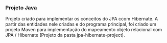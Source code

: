 ### Projeto Java
Projeto criado para implementar os conceitos do JPA ccom Hibernate. A partir das entidades nele criadas e do programa principal, foi criado um projeto Maven para implementação do mapeamento objeto relacional com JPA / Hibernate (Projeto da pasta jpa-hibernate-project).
